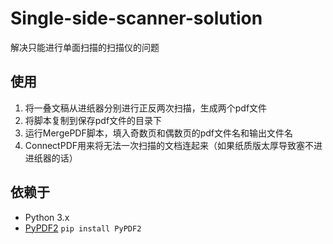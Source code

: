 ﻿# Single-side-scanner-solution
解决只能进行单面扫描的扫描仪的问题
## 使用
1. 将一叠文稿从进纸器分别进行正反两次扫描，生成两个pdf文件
2. 将脚本复制到保存pdf文件的目录下
3. 运行MergePDF脚本，填入奇数页和偶数页的pdf文件名和输出文件名
4. ConnectPDF用来将无法一次扫描的文档连起来（如果纸质版太厚导致塞不进进纸器的话）
## 依赖于
- Python 3.x
- [PyPDF2](https://github.com/mstamy2/PyPDF2) `pip install PyPDF2`
